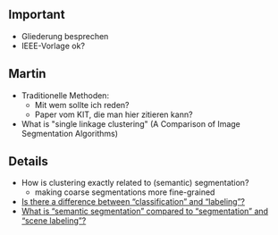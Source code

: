 ## Important

* Gliederung besprechen
* IEEE-Vorlage ok?

## Martin

* Traditionelle Methoden:
    * Mit wem sollte ich reden?
    * Paper vom KIT, die man hier zitieren kann?
* What is "single linkage clustering" (A Comparison of Image Segmentation
  Algorithms)

## Details
* How is clustering exactly related to (semantic) segmentation?
    - making coarse segmentations more fine-grained
* [Is there a difference between “classification” and “labeling”?](http://datascience.stackexchange.com/q/9074/8820)
* [What is “semantic segmentation” compared to “segmentation” and “scene labeling”?](http://stackoverflow.com/q/33947823/562769)